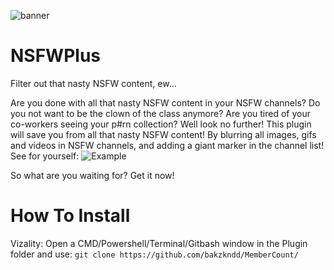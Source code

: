 ![banner](https://user-images.githubusercontent.com/50497725/131181201-8736c2b9-0a71-4dec-a39b-2387bf02874d.png)
# NSFWPlus
 Filter out that nasty NSFW content, ew...
 
 Are you done with all that nasty NSFW content in your NSFW channels? Do you not want to be the clown of the class anymore? Are you tired of your co-workers seeing your p#rn collection? Well look no further! This plugin will save you from all that nasty NSFW content! By blurring all images, gifs and videos in NSFW channels, and adding a giant marker in the channel list! See for yourself:
![Example](https://user-images.githubusercontent.com/50497725/131181381-558976ca-ec3d-470b-bf4a-c0f5c461eb62.png)

So what are you waiting for? Get it now!

# How To Install
Vizality: Open a CMD/Powershell/Terminal/Gitbash window in the Plugin folder and use: 
`git clone https://github.com/bakzkndd/MemberCount/`
